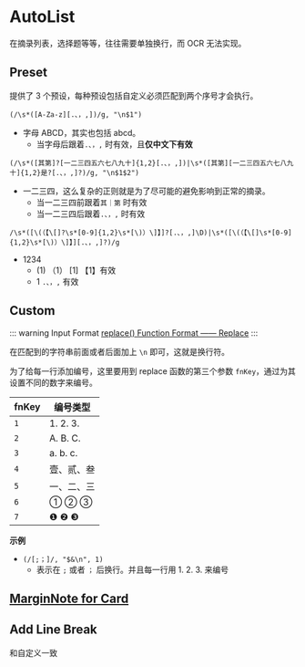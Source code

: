 # AutoList

在摘录列表，选择题等等，往往需要单独换行，而 OCR 无法实现。

## Preset

提供了 3 个预设，每种预设包括自定义必须匹配到两个序号才会执行。

`(/\s*([A-Za-z][.、，,])/g, "\n$1")`

- 字母 ABCD，其实也包括 abcd。
  - 当字母后跟着`.、，,` 时有效，且**仅中文下有效**

`(/\s*([其第]?[一二三四五六七八九十]{1,2}[.、，,])|\s*([其第][一二三四五六七八九十]{1,2}是?[.、，,]?)/g, "\n$1$2")`

- 一二三四，这么复杂的正则就是为了尽可能的避免影响到正常的摘录。
  - 当一二三四前跟着`其｜第` 时有效
  - 当一二三四后跟着`.、，,` 时有效

`/\s*([\(（【\[]?\s*[0-9]{1,2}\s*[\)）\]】]?[.、，,]\D)|\s*([\(（【\[]\s*[0-9]{1,2}\s*[\)）\]】][.、，,]?)/g`

- 1234
  - (1) （1） [1] 【1】有效
  - 1 `.、，,` 有效

## Custom

::: warning Input Format
[replace() Function Format —— Replace](../custom.md#replace-function)
:::

在匹配到的字符串前面或者后面加上 `\n` 即可，这就是换行符。

为了给每一行添加编号，这里要用到 replace 函数的第三个参数 `fnKey`，通过为其设置不同的数字来编号。

| fnKey | 编号类型   |
| ----- | ---------- |
| `1`   | 1. 2. 3.   |
| `2`   | A. B. C.   |
| `3`   | a. b. c.   |
| `4`   | 壹、贰、叁 |
| `5`   | 一、二、三 |
| `6`   | ① ② ③      |
| `7`   | ❶ ❷ ❸      |

**示例**

- `(/[;；]/, "$&\n", 1)`
  - 表示在 `;` 或者 `；` 后换行。并且每一行用 1. 2. 3. 来编号

## [MarginNote for Card](magicaction4card.md#add-line-break)

## Add Line Break

和自定义一致